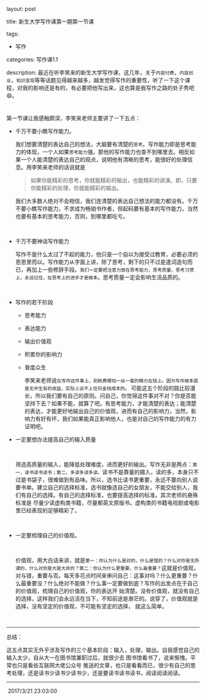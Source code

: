 
layout: post

title: 新生大学写作课第一期第一节课

tags:

- 写作

categories: 写作课1.1

description: 最近在听李笑来的新生大学写作课，这几年，关于`内容付费`，`内容创业`，`知识变现`等等话题见得越来越多，越发觉得写作的重要性，听了一下这个课程，对我的影响还是有的，有必要把他写出来，这也算是我写作之路的处子秀吧 :smile:。

# 

第一节课让我感触颇深，李笑来老师主要讲了一下五点：



+ 千万不要小瞧写作能力。  

  ​	我们想要清楚的表达自己的想法，大脑要有清楚的`思考`。写作能力即是思考能力的体现，一个人如果`思考能力`强，那他的写作能力也查不到哪里去。相反如果一个人能清楚的表达自己的观点，说明他有清晰的思考，能很好的处理信息。用李笑来老师的话说就是

  > 如果你能精彩的思考，你就能精彩的输出，也能精彩的讲演。即，只要你能精彩的处理，你就能精彩的输出。

  我们大多数人绝对不会相信，我们连清楚的表达自己想法的能力都没有。千万不要小瞧写作能力，不求成为畅销书作者，但起码要有基本的写作能力，当然也要有基本的思考能力，否则，到哪里都吃亏。  

  ​

+ 千万不要神话写作能力

    写作不是什么太过了不起的能力，他只是一个自以为接受过教育，必要必须的恩恩里而以。写作能力从字面上讲，除了思考，剩下的只不过是遣词造句而已，再加上一些修辞手段。`我们一定要把注意力放在思考能力，思考质量，思考习惯上，永远记住，在思考上的进步才是根本`。思考质量一定会影响生活品质的。  

  ​

+ 写作的若干阶段

  + 思考能力

  + 表达能力

  + 输出价值观

  + 积累你的影响力

  + 普度众生  

     李笑来老师说`在写作这件事上，别耗费哪怕一丝一毫的精力在钱上。因为写作根本就是无中生有的收益，实际上谈不上任何金钱成本的。` 可能这五个阶段的路比较漫长，所以我们要有自己的原则。问自己，你觉得这件事对不对？你是否能坚持下去？如果不能，就算了吧。有思考能力，才能清楚的表达；能清楚的表达，才能更好地输出自己的价值观，进而有自己的影响力，当然，影响力有好有坏，我们如果能真正影响他人，也是对自己的写作能力的有力证明吧。 

+ 一定要想办法提高自己的输入质量

  ​

  ​	筛选高质量的输入，能降低处理难度，进而更好的输出。写作无非是两点：`第一，读书读书读书；第二，多读多读多读。`读书不是靠量的摄入，读的多，本身只不过是书袋子，很难做到有品味。所以，选书比读书更重要，永远不要向别人说要书单。建立自己的选择标准，选书就像选自己的女朋友，不能交给别人，我们有自己的选择。有自己的选择标准，也要提高选择的标准。其次老师的悬殊标准是 尽量少读虚构类书籍，尽量都英文原版书。虚构类的书籍电视剧或电影里已经表现的足够精彩了。

  ​

+ 一定要梳理自己的价值观。

  ​

  ​	价值观，用大白话来讲，就是`第一：你认为什么是对的，什么是错的？什么对你是无所谓的，什么对你是大是大非的？第二：你认为什么更重要，什么最重要？`这就是价值观，对与错，重要与否。每天多花点时间来审问自己：这事对吗？什么更重要？什么最重要没？什么绝对不能做？什么事一定要做到底？写作的出发点在于自己的价值观，梳理自己的价值观，你的表达开	始清楚。没有价值观，就没有自己的选择，这样我们会永远活在当下，不知前途是渺茫的。说穿了，价值观就是选择，没有坚定的价值观，不可能有坚定的选择， 就这么简单。

  ​


-----------------------------------

总结：

​	这五点其实无外乎涉及写作的三个基本阶段：输入，处理，输出。自我感觉自己的输入太少，自从大一在图书馆兼职过后，就很少去 图书馆看书了，说来惭愧。平常也只是看些互联网大佬公众号 推送的文章，也只是看看而已，很少有自己的思考处理，还是读书少读书少读书少，还是要读书读书读书，阅读阅读阅读。

-------------

​	 											2017/3/21 23:03:00 





#    





​     